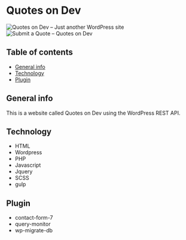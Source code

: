 # Quotes on Dev

![Quotes on Dev – Just another WordPress site](https://user-images.githubusercontent.com/42310122/74398310-04f42e00-4dcc-11ea-8714-0e33a0a8741c.png)
![Submit a Quote – Quotes on Dev](https://user-images.githubusercontent.com/42310122/74398313-06255b00-4dcc-11ea-80e8-d46f437dc64b.png)


## Table of contents
* [General info](#general-info)
* [Technology](#technology)
* [Plugin](#Plugin)

## General info
This is a website called Quotes on Dev using the WordPress REST API.


## Technology
- HTML
- Wordpress
- PHP
- Javascript
- Jquery
- SCSS
- gulp


## Plugin
- contact-form-7
- query-monitor
- wp-migrate-db
